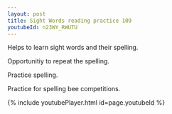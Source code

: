```yaml
---
layout: post
title: Sight Words reading practice 109
youtubeId: n23WY_RWUTU
---
```

 
 
Helps to learn sight words and their spelling.

Opportunitiy to repeat the spelling. 

Practice spelling. 
 
Practice for spelling bee competitions. 
 
{% include youtubePlayer.html id=page.youtubeId %}
 
 
